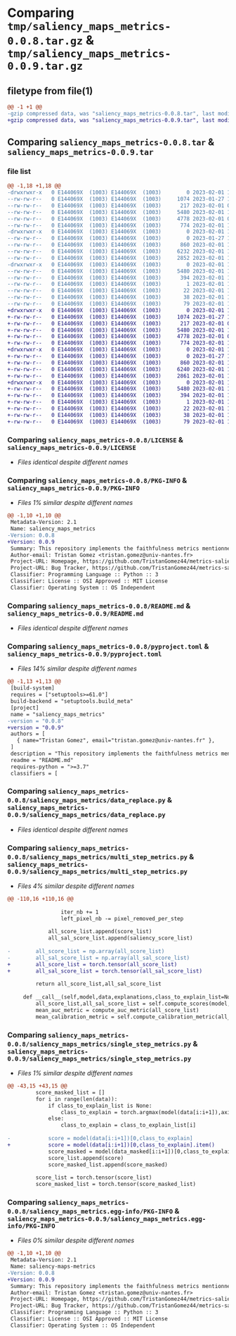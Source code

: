 # Comparing `tmp/saliency_maps_metrics-0.0.8.tar.gz` & `tmp/saliency_maps_metrics-0.0.9.tar.gz`

## filetype from file(1)

```diff
@@ -1 +1 @@
-gzip compressed data, was "saliency_maps_metrics-0.0.8.tar", last modified: Wed Feb  1 18:08:02 2023, max compression
+gzip compressed data, was "saliency_maps_metrics-0.0.9.tar", last modified: Wed Feb  1 18:36:41 2023, max compression
```

## Comparing `saliency_maps_metrics-0.0.8.tar` & `saliency_maps_metrics-0.0.9.tar`

### file list

```diff
@@ -1,18 +1,18 @@
-drwxrwxr-x   0 E144069X  (1003) E144069X  (1003)        0 2023-02-01 18:08:02.180560 saliency_maps_metrics-0.0.8/
--rw-rw-r--   0 E144069X  (1003) E144069X  (1003)     1074 2023-01-27 12:28:26.000000 saliency_maps_metrics-0.0.8/LICENSE
--rw-rw-r--   0 E144069X  (1003) E144069X  (1003)      217 2023-02-01 07:53:29.000000 saliency_maps_metrics-0.0.8/MANIFEST.in
--rw-rw-r--   0 E144069X  (1003) E144069X  (1003)     5480 2023-02-01 18:08:02.180560 saliency_maps_metrics-0.0.8/PKG-INFO
--rw-rw-r--   0 E144069X  (1003) E144069X  (1003)     4778 2023-02-01 09:50:44.000000 saliency_maps_metrics-0.0.8/README.md
--rw-rw-r--   0 E144069X  (1003) E144069X  (1003)      774 2023-02-01 18:07:33.000000 saliency_maps_metrics-0.0.8/pyproject.toml
-drwxrwxr-x   0 E144069X  (1003) E144069X  (1003)        0 2023-02-01 18:08:02.180560 saliency_maps_metrics-0.0.8/saliency_maps_metrics/
--rw-rw-r--   0 E144069X  (1003) E144069X  (1003)        0 2023-01-27 12:22:21.000000 saliency_maps_metrics-0.0.8/saliency_maps_metrics/__init__.py
--rw-rw-r--   0 E144069X  (1003) E144069X  (1003)      860 2023-02-01 15:10:35.000000 saliency_maps_metrics-0.0.8/saliency_maps_metrics/data_replace.py
--rw-rw-r--   0 E144069X  (1003) E144069X  (1003)     6232 2023-02-01 17:02:40.000000 saliency_maps_metrics-0.0.8/saliency_maps_metrics/multi_step_metrics.py
--rw-rw-r--   0 E144069X  (1003) E144069X  (1003)     2852 2023-02-01 17:06:49.000000 saliency_maps_metrics-0.0.8/saliency_maps_metrics/single_step_metrics.py
-drwxrwxr-x   0 E144069X  (1003) E144069X  (1003)        0 2023-02-01 18:08:02.180560 saliency_maps_metrics-0.0.8/saliency_maps_metrics.egg-info/
--rw-rw-r--   0 E144069X  (1003) E144069X  (1003)     5480 2023-02-01 18:08:02.000000 saliency_maps_metrics-0.0.8/saliency_maps_metrics.egg-info/PKG-INFO
--rw-rw-r--   0 E144069X  (1003) E144069X  (1003)      394 2023-02-01 18:08:02.000000 saliency_maps_metrics-0.0.8/saliency_maps_metrics.egg-info/SOURCES.txt
--rw-rw-r--   0 E144069X  (1003) E144069X  (1003)        1 2023-02-01 18:08:02.000000 saliency_maps_metrics-0.0.8/saliency_maps_metrics.egg-info/dependency_links.txt
--rw-rw-r--   0 E144069X  (1003) E144069X  (1003)       22 2023-02-01 18:08:02.000000 saliency_maps_metrics-0.0.8/saliency_maps_metrics.egg-info/top_level.txt
--rw-rw-r--   0 E144069X  (1003) E144069X  (1003)       38 2023-02-01 18:08:02.180560 saliency_maps_metrics-0.0.8/setup.cfg
--rw-rw-r--   0 E144069X  (1003) E144069X  (1003)       79 2023-02-01 10:17:40.000000 saliency_maps_metrics-0.0.8/setup.py
+drwxrwxr-x   0 E144069X  (1003) E144069X  (1003)        0 2023-02-01 18:36:41.517226 saliency_maps_metrics-0.0.9/
+-rw-rw-r--   0 E144069X  (1003) E144069X  (1003)     1074 2023-01-27 12:28:26.000000 saliency_maps_metrics-0.0.9/LICENSE
+-rw-rw-r--   0 E144069X  (1003) E144069X  (1003)      217 2023-02-01 07:53:29.000000 saliency_maps_metrics-0.0.9/MANIFEST.in
+-rw-rw-r--   0 E144069X  (1003) E144069X  (1003)     5480 2023-02-01 18:36:41.517226 saliency_maps_metrics-0.0.9/PKG-INFO
+-rw-rw-r--   0 E144069X  (1003) E144069X  (1003)     4778 2023-02-01 09:50:44.000000 saliency_maps_metrics-0.0.9/README.md
+-rw-rw-r--   0 E144069X  (1003) E144069X  (1003)      774 2023-02-01 18:36:28.000000 saliency_maps_metrics-0.0.9/pyproject.toml
+drwxrwxr-x   0 E144069X  (1003) E144069X  (1003)        0 2023-02-01 18:36:41.517226 saliency_maps_metrics-0.0.9/saliency_maps_metrics/
+-rw-rw-r--   0 E144069X  (1003) E144069X  (1003)        0 2023-01-27 12:22:21.000000 saliency_maps_metrics-0.0.9/saliency_maps_metrics/__init__.py
+-rw-rw-r--   0 E144069X  (1003) E144069X  (1003)      860 2023-02-01 15:10:35.000000 saliency_maps_metrics-0.0.9/saliency_maps_metrics/data_replace.py
+-rw-rw-r--   0 E144069X  (1003) E144069X  (1003)     6240 2023-02-01 18:32:32.000000 saliency_maps_metrics-0.0.9/saliency_maps_metrics/multi_step_metrics.py
+-rw-rw-r--   0 E144069X  (1003) E144069X  (1003)     2861 2023-02-01 18:31:56.000000 saliency_maps_metrics-0.0.9/saliency_maps_metrics/single_step_metrics.py
+drwxrwxr-x   0 E144069X  (1003) E144069X  (1003)        0 2023-02-01 18:36:41.517226 saliency_maps_metrics-0.0.9/saliency_maps_metrics.egg-info/
+-rw-rw-r--   0 E144069X  (1003) E144069X  (1003)     5480 2023-02-01 18:36:41.000000 saliency_maps_metrics-0.0.9/saliency_maps_metrics.egg-info/PKG-INFO
+-rw-rw-r--   0 E144069X  (1003) E144069X  (1003)      394 2023-02-01 18:36:41.000000 saliency_maps_metrics-0.0.9/saliency_maps_metrics.egg-info/SOURCES.txt
+-rw-rw-r--   0 E144069X  (1003) E144069X  (1003)        1 2023-02-01 18:36:41.000000 saliency_maps_metrics-0.0.9/saliency_maps_metrics.egg-info/dependency_links.txt
+-rw-rw-r--   0 E144069X  (1003) E144069X  (1003)       22 2023-02-01 18:36:41.000000 saliency_maps_metrics-0.0.9/saliency_maps_metrics.egg-info/top_level.txt
+-rw-rw-r--   0 E144069X  (1003) E144069X  (1003)       38 2023-02-01 18:36:41.517226 saliency_maps_metrics-0.0.9/setup.cfg
+-rw-rw-r--   0 E144069X  (1003) E144069X  (1003)       79 2023-02-01 10:17:40.000000 saliency_maps_metrics-0.0.9/setup.py
```

### Comparing `saliency_maps_metrics-0.0.8/LICENSE` & `saliency_maps_metrics-0.0.9/LICENSE`

 * *Files identical despite different names*

### Comparing `saliency_maps_metrics-0.0.8/PKG-INFO` & `saliency_maps_metrics-0.0.9/PKG-INFO`

 * *Files 1% similar despite different names*

```diff
@@ -1,10 +1,10 @@
 Metadata-Version: 2.1
 Name: saliency_maps_metrics
-Version: 0.0.8
+Version: 0.0.9
 Summary: This repository implements the faithfulness metrics mentionned in the paper --Computing and evaluating saliency maps for image classification: a tutorial-- in Pytorch.
 Author-email: Tristan Gomez <tristan.gomez@univ-nantes.fr>
 Project-URL: Homepage, https://github.com/TristanGomez44/metrics-saliency-maps
 Project-URL: Bug Tracker, https://github.com/TristanGomez44/metrics-saliency-maps/issues
 Classifier: Programming Language :: Python :: 3
 Classifier: License :: OSI Approved :: MIT License
 Classifier: Operating System :: OS Independent
```

### Comparing `saliency_maps_metrics-0.0.8/README.md` & `saliency_maps_metrics-0.0.9/README.md`

 * *Files identical despite different names*

### Comparing `saliency_maps_metrics-0.0.8/pyproject.toml` & `saliency_maps_metrics-0.0.9/pyproject.toml`

 * *Files 14% similar despite different names*

```diff
@@ -1,13 +1,13 @@
 [build-system]
 requires = ["setuptools>=61.0"]
 build-backend = "setuptools.build_meta"
 [project]
 name = "saliency_maps_metrics"
-version = "0.0.8"
+version = "0.0.9"
 authors = [
   { name="Tristan Gomez", email="tristan.gomez@univ-nantes.fr" },
 ]
 description = "This repository implements the faithfulness metrics mentionned in the paper --Computing and evaluating saliency maps for image classification: a tutorial-- in Pytorch."
 readme = "README.md"
 requires-python = ">=3.7"
 classifiers = [
```

### Comparing `saliency_maps_metrics-0.0.8/saliency_maps_metrics/data_replace.py` & `saliency_maps_metrics-0.0.9/saliency_maps_metrics/data_replace.py`

 * *Files identical despite different names*

### Comparing `saliency_maps_metrics-0.0.8/saliency_maps_metrics/multi_step_metrics.py` & `saliency_maps_metrics-0.0.9/saliency_maps_metrics/multi_step_metrics.py`

 * *Files 4% similar despite different names*

```diff
@@ -110,16 +110,16 @@
                     
                 iter_nb += 1
                 left_pixel_nb -= pixel_removed_per_step
 
             all_score_list.append(score_list)
             all_sal_score_list.append(saliency_score_list)
 
-        all_score_list = np.array(all_score_list)
-        all_sal_score_list = np.array(all_sal_score_list)
+        all_score_list = torch.tensor(all_score_list)
+        all_sal_score_list = torch.tensor(all_sal_score_list)
 
         return all_score_list,all_sal_score_list
 
     def __call__(self,model,data,explanations,class_to_explain_list=None,masking_data=None):
         all_score_list,all_sal_score_list = self.compute_scores(model,data,explanations,class_to_explain_list,masking_data)
         mean_auc_metric = compute_auc_metric(all_score_list)
         mean_calibration_metric = self.compute_calibration_metric(all_score_list, all_sal_score_list)
```

### Comparing `saliency_maps_metrics-0.0.8/saliency_maps_metrics/single_step_metrics.py` & `saliency_maps_metrics-0.0.9/saliency_maps_metrics/single_step_metrics.py`

 * *Files 1% similar despite different names*

```diff
@@ -43,15 +43,15 @@
         score_masked_list = []
         for i in range(len(data)):
             if class_to_explain_list is None:
                 class_to_explain = torch.argmax(model(data[i:i+1]),axis=1)[0]
             else:
                 class_to_explain = class_to_explain_list[i]
         
-            score = model(data[i:i+1])[0,class_to_explain]
+            score = model(data[i:i+1])[0,class_to_explain].item()  
             score_masked = model(data_masked[i:i+1])[0,class_to_explain].item()          
             score_list.append(score)
             score_masked_list.append(score_masked)
 
         score_list = torch.tensor(score_list)
         score_masked_list = torch.tensor(score_masked_list)
```

### Comparing `saliency_maps_metrics-0.0.8/saliency_maps_metrics.egg-info/PKG-INFO` & `saliency_maps_metrics-0.0.9/saliency_maps_metrics.egg-info/PKG-INFO`

 * *Files 0% similar despite different names*

```diff
@@ -1,10 +1,10 @@
 Metadata-Version: 2.1
 Name: saliency-maps-metrics
-Version: 0.0.8
+Version: 0.0.9
 Summary: This repository implements the faithfulness metrics mentionned in the paper --Computing and evaluating saliency maps for image classification: a tutorial-- in Pytorch.
 Author-email: Tristan Gomez <tristan.gomez@univ-nantes.fr>
 Project-URL: Homepage, https://github.com/TristanGomez44/metrics-saliency-maps
 Project-URL: Bug Tracker, https://github.com/TristanGomez44/metrics-saliency-maps/issues
 Classifier: Programming Language :: Python :: 3
 Classifier: License :: OSI Approved :: MIT License
 Classifier: Operating System :: OS Independent
```

